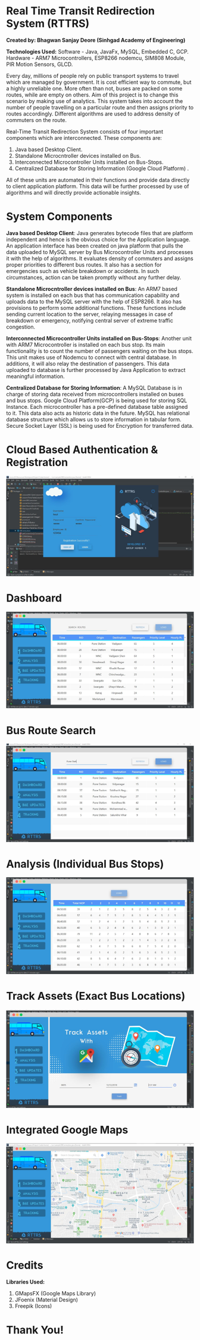 # Real Time Transit Redirection System (RTTRS)

**Created by: Bhagwan Sanjay Deore (Sinhgad Academy of Engineering)**

**Technologies Used:** 
Software - Java, JavaFx, MySQL, Embedded C, GCP.
Hardware - ARM7 Microcontrollers, ESP8266 nodemcu, SIM808 Module, PIR Motion Sensors, GLCD.

Every day, millions of people rely on public transport systems to travel which are managed by government. It is cost efficient way to commute, but a highly unreliable one. More often than not, buses are packed on some routes, while are empty on others.  Aim of this project is to change this scenario by making use of analytics. This system takes into account the number of people travelling on a particular route and then assigns priority to routes accordingly. Different algorithms are used to address density of commuters on the route. 


 Real-Time Transit Redirection System consists of four important components which are interconnected. These components are:

1)	Java based Desktop Client.
2)	Standalone Microcntroller devices installed on Bus.
3)	Interconnected Microcontroller Units installed on Bus-Stops.
4)	Centralized Database for Storing Information (Google Cloud Platform) .
 
 All of these units are automated in their functions and provide data directly to client application platform. This data will be further processed by use of algorithms and will directly provide actionable insights.

# System Components 

**Java based Desktop Client**: Java generates bytecode files that are platform independent and hence is the obvious choice for the Application language. An application interface has been created on java platform that pulls the data uploaded to MySQL server by Bus Microcontroller Units and processes it with the help of algorithms. It evaluates density of commuters and assigns proper priorities to different bus routes. It also has a section for emergencies such as vehicle breakdown or accidents. In such circumstances, action can be taken promptly without any further delay.


**Standalone Microcntroller devices installed on Bus**: An ARM7 based system is installed on each bus that has communication capability and uploads data to the MySQL server with the help of ESP8266. It also has provisions to perform some additional functions. These functions include sending current location to the server, relaying messages in case of breakdown or emergency, notifying central server of extreme traffic congestion.


**Interconnected Microcontroller Units installed on Bus-Stops**: Another unit with ARM7 Microcontroller is installed on each bus stop. Its main functionality is to count the number of passengers waiting on the bus stops. This unit makes use of Nodemcu to connect with central database. In additions, it will also relay the destination of passengers. This data uploaded to database is further processed by Java Application to extract meaningful information.
 

**Centralized Database for Storing Information**: A MySQL Database is in charge of storing data received from microcontrollers installed on buses and bus stops. Google Cloud Platform(GCP) is being used for storing SQL Instance. Each microcontroller has a pre-defined database table assigned to it. This data also acts as historic data in the future. MySQL has relational database structure which allows us to store information in tabular form. Secure Socket Layer (SSL) is being used for Encryption for transferred data. 


# Cloud Based Authentication & Registration
![](Images/3.JPG)

# Dashboard
![](Images/5.JPG)

# Bus Route Search
![](Images/6.JPG)


# Analysis (Individual Bus Stops)

![](Images/7.JPG)

# Track Assets (Exact Bus Locations)
![](Images/9.JPG)

# Integrated Google Maps
![](Images/10.JPG)

# Credits

**Libraries Used:**

1) GMapsFX (Google Maps Library)
2) JFoenix (Material Design)
3) Freepik (Icons)

# Thank You!
